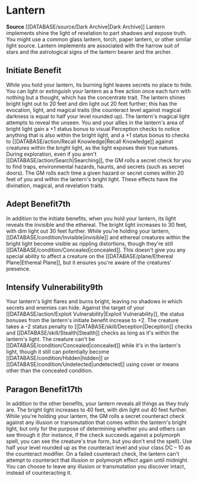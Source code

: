 ﻿---
id: '4'
name: Lantern
rarity: Common
source: '[[DATABASE/source/Dark Archive|Dark Archive]]'
type: Thaumaturge Implement

---
# Lantern

**Source** [[DATABASE/source/Dark Archive|Dark Archive]]
Lantern implements shine the light of revelation to part shadows and expose truth. You might use a common glass lantern, torch, paper lantern, or other similar light source. Lantern implements are associated with the harrow suit of stars and the astrological signs of the lantern bearer and the archer.

## Initiate Benefit

While you hold your lantern, its burning light leaves secrets no place to hide. You can light or extinguish your lantern as a free action once each turn with nothing but a thought, which has the concentrate trait. The lantern shines bright light out to 20 feet and dim light out 20 feet further; this has the evocation, light, and magical traits (the counteract level against magical darkness is equal to half your level rounded up).
 The lantern's magical light attempts to reveal the unseen. You and your allies in the lantern's area of bright light gain a +1 status bonus to visual Perception checks to notice anything that is also within the bright light, and a +1 status bonus to checks to [[DATABASE/action/Recall Knowledge|Recall Knowledge]] against creatures within the bright light, as the light exposes their true natures. During exploration, even if you aren't [[DATABASE/action/Search|Searching]], the GM rolls a secret check for you to find traps, environmental hazards, haunts, and secrets (such as secret doors). The GM rolls each time a given hazard or secret comes within 20 feet of you and within the lantern's bright light. These effects have the divination, magical, and revelation traits.

## Adept Benefit<span class="item-type">7th</span>

In addition to the initiate benefits, when you hold your lantern, its light reveals the invisible and the ethereal. The bright light increases to 30 feet, with dim light out 30 feet further. While you're holding your lantern, [[DATABASE/condition/Invisible|invisible]] and ethereal creatures within the bright light become visible as rippling distortions, though they're still [[DATABASE/condition/Concealed|concealed]]. This doesn't give you any special ability to affect a creature on the [[DATABASE/plane/Ethereal Plane|Ethereal Plane]], but it ensures you're aware of the creatures' presence.

## Intensify Vulnerability<span class="item-type">9th</span>

Your lantern's light flares and burns bright, leaving no shadows in which secrets and enemies can hide. Against the target of your [[DATABASE/action/Exploit Vulnerability|Exploit Vulnerability]], the status bonuses from the lantern's initiate benefit increase to +2. The creature takes a –2 status penalty to [[DATABASE/skill/Deception|Deception]] checks and [[DATABASE/skill/Stealth|Stealth]] checks as long as it's within the lantern's light. The creature can't be [[DATABASE/condition/Concealed|concealed]] while it's in the lantern's light, though it still can potentially become [[DATABASE/condition/Hidden|hidden]] or [[DATABASE/condition/Undetected|undetected]] using cover or means other than the concealed condition.

## Paragon Benefit<span class="item-type">17th</span>

In addition to the other benefits, your lantern reveals all things as they truly are. The bright light increases to 40 feet, with dim light out 40 feet further. While you're holding your lantern, the GM rolls a secret counteract check against any illusion or transmutation that comes within the lantern's bright light, but only for the purpose of determining whether you and others can see through it (for instance, if the check succeeds against a polymorph spell, you can see the creature's true form, but you don't end the spell). Use half your level rounded up as the counteract level and your class DC – 10 as the counteract modifier. On a failed counteract check, the lantern can't attempt to counteract that illusion or polymorph effect again until midnight. You can choose to leave any illusion or transmutation you discover intact, instead of counteracting it.